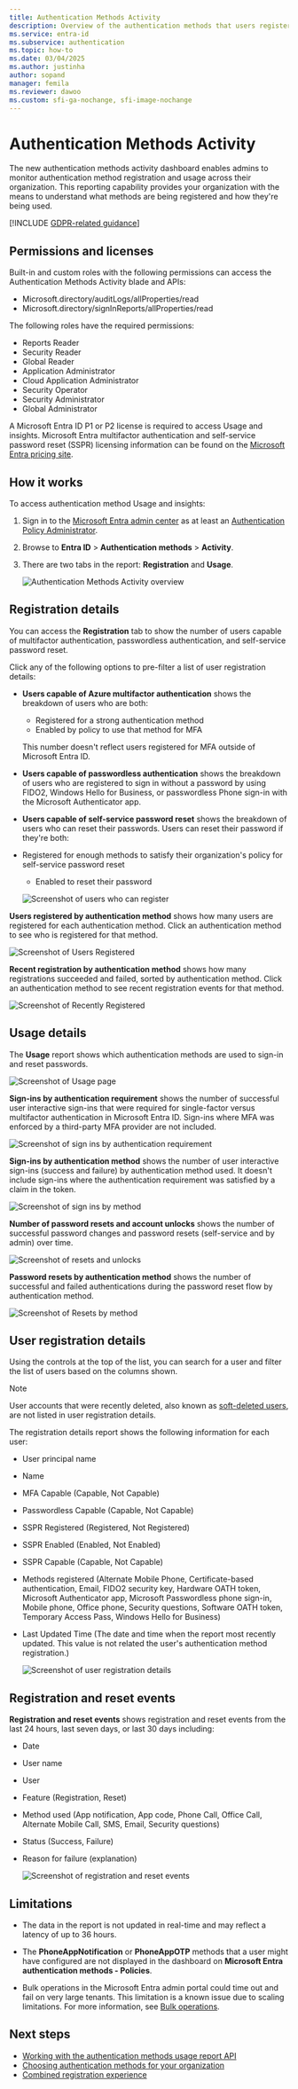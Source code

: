 ```yaml
---
title: Authentication Methods Activity
description: Overview of the authentication methods that users register to sign in and reset passwords.
ms.service: entra-id
ms.subservice: authentication
ms.topic: how-to
ms.date: 03/04/2025
ms.author: justinha
author: sopand
manager: femila
ms.reviewer: dawoo
ms.custom: sfi-ga-nochange, sfi-image-nochange
---
```

# Authentication Methods Activity 

The new authentication methods activity dashboard enables admins to monitor authentication method registration and usage across their organization. This reporting capability provides your organization with the means to understand what methods are being registered and how they're being used.

[!INCLUDE [GDPR-related guidance](~/includes/azure-docs-pr/gdpr-dsr-and-stp-note.md)]

## Permissions and licenses

Built-in and custom roles with the following permissions can access the Authentication Methods Activity blade and APIs:

- Microsoft.directory/auditLogs/allProperties/read
- Microsoft.directory/signInReports/allProperties/read

The following roles have the required permissions:

- Reports Reader
- Security Reader
- Global Reader
- Application Administrator
- Cloud Application Administrator
- Security Operator
- Security Administrator
- Global Administrator

 A Microsoft Entra ID P1 or P2 license is required to access Usage and insights. Microsoft Entra multifactor authentication and self-service password reset (SSPR) licensing information can be found on the [Microsoft Entra pricing site](https://www.microsoft.com/security/business/identity-access-management/azure-ad-pricing).

## How it works


To access authentication method Usage and insights:

1. Sign in to the [Microsoft Entra admin center](https://entra.microsoft.com) as at least an [Authentication Policy Administrator](~/identity/role-based-access-control/permissions-reference.md#authentication-policy-administrator).
1. Browse to **Entra ID** > **Authentication methods** > **Activity**.
1. There are two tabs in the report: **Registration** and **Usage**.

   ![Authentication Methods Activity overview](media/how-to-authentication-methods-usage-insights/registration-usage-tabs.png)
   
## Registration details

You can access the **Registration** tab to show the number of users capable of multifactor authentication, passwordless authentication, and self-service password reset. 

Click any of the following options to pre-filter a list of user registration details:

- **Users capable of Azure multifactor authentication** shows the breakdown of users who are both:
  - Registered for a strong authentication method 
  - Enabled by policy to use that method for MFA 
  
  This number doesn't reflect users registered for MFA outside of Microsoft Entra ID. 
- **Users capable of passwordless authentication** shows the breakdown of users who are registered to sign in without a password by using FIDO2, Windows Hello for Business, or passwordless Phone sign-in with the Microsoft Authenticator app. 
- **Users capable of self-service password reset** shows the breakdown of users who can reset their passwords. Users can reset their password if they're both:
- Registered for enough methods to satisfy their organization's policy for self-service password reset 
  - Enabled to reset their password 

  ![Screenshot of users who can register](media/how-to-authentication-methods-usage-insights/users-capable.png)
  
**Users registered by authentication method** shows how many users are registered for each authentication method. Click an authentication method to see who is registered for that method.

![Screenshot of Users Registered](media/how-to-authentication-methods-usage-insights/users-registered.png)

**Recent registration by authentication method** shows how many registrations succeeded and failed, sorted by authentication method. Click an authentication method to see recent registration events for that method.

![Screenshot of Recently Registered](media/how-to-authentication-methods-usage-insights/recently-registered.png)

## Usage details

The **Usage** report shows which authentication methods are used to sign-in and reset passwords.

![Screenshot of Usage page](media/how-to-authentication-methods-usage-insights/usage-page.png)

**Sign-ins by authentication requirement** shows the number of successful user interactive sign-ins that were required for single-factor versus multifactor authentication in Microsoft Entra ID. Sign-ins where MFA was enforced by a third-party MFA provider are not included.

![Screenshot of sign ins by authentication requirement](media/how-to-authentication-methods-usage-insights/sign-ins-protected.png)

**Sign-ins by authentication method** shows the number of user interactive sign-ins (success and failure) by authentication method used. It doesn't include sign-ins where the authentication requirement was satisfied by a claim in the token.

![Screenshot of sign ins by method](media/how-to-authentication-methods-usage-insights/sign-ins-by-method.png)

**Number of password resets and account unlocks** shows the number of successful password changes and password resets (self-service and by admin) over time.

![Screenshot of resets and unlocks](media/how-to-authentication-methods-usage-insights/password-changes.png)

**Password resets by authentication method** shows the number of successful and failed authentications during the password reset flow by authentication method.

![Screenshot of Resets by method](media/how-to-authentication-methods-usage-insights/resets-by-method.png)

## User registration details 

Using the controls at the top of the list, you can search for a user and filter the list of users based on the columns shown.

>[!NOTE]
>User accounts that were recently deleted, also known as [soft-deleted users](~/fundamentals/users-restore.yml), are not listed in user registration details.  

The registration details report shows the following information for each user:

- User principal name
- Name
- MFA Capable (Capable, Not Capable)
- Passwordless Capable (Capable, Not Capable)
- SSPR Registered (Registered, Not Registered)
- SSPR Enabled (Enabled, Not Enabled)
- SSPR Capable (Capable, Not Capable) 
- Methods registered (Alternate Mobile Phone, Certificate-based authentication, Email, FIDO2 security key, Hardware OATH token, Microsoft Authenticator app, Microsoft Passwordless phone sign-in, Mobile phone, Office phone, Security questions, Software OATH token, Temporary Access Pass, Windows Hello for Business)
- Last Updated Time (The date and time when the report most recently updated. This value is not related the user's authentication method registration.)

  ![Screenshot of user registration details](media/how-to-authentication-methods-usage-insights/registration-details.png)
  
## Registration and reset events 

**Registration and reset events** shows registration and reset events from the last 24 hours, last seven days, or last 30 days including:

- Date
- User name
- User 
- Feature (Registration, Reset)
- Method used (App notification, App code, Phone Call, Office Call, Alternate Mobile Call, SMS, Email, Security questions)
- Status (Success, Failure)
- Reason for failure (explanation)

  ![Screenshot of registration and reset events](media/how-to-authentication-methods-usage-insights/registration-and-reset-logs.png)
  
## Limitations

- The data in the report is not updated in real-time and may reflect a latency of up to 36 hours.

- The **PhoneAppNotification** or **PhoneAppOTP** methods that a user might have configured are not displayed in the dashboard on **Microsoft Entra authentication methods - Policies**.
- Bulk operations in the Microsoft Entra admin portal could time out and fail on very large tenants. This limitation is a known issue due to scaling limitations. For more information, see [Bulk operations](/entra/fundamentals/bulk-operations-service-limitations?WT.mc_id=Portal-Microsoft_AAD_IAM).


## Next steps

- [Working with the authentication methods usage report API](/graph/api/resources/authenticationmethods-usage-insights-overview)
- [Choosing authentication methods for your organization](concept-authentication-methods.md)
- [Combined registration experience](concept-registration-mfa-sspr-combined.md)

